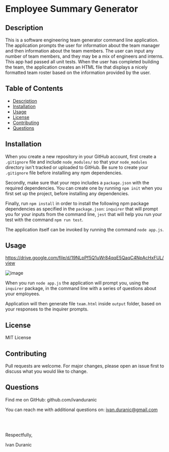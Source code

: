 # Employee Summary Generator

## Description

This is a software engineering team generator command line application. The application prompts the user for information about the team manager and then information about the team members. The user can input any number of team members, and they may be a mix of engineers and interns. This app had passed all unit tests. When the user has completed building the team, the application creates an HTML file that displays a nicely formatted team roster based on the information provided by the user.

## Table of Contents
- [Description](#description)
- [Installation](#installation)
- [Usage](#usage)
- [License](#license)
- [Contributing](#contributing)
- [Questions](#questions)

## Installation

When you create a new repository in your GitHub account, first create a `.gitignore` file and include `node_modules/` so that your `node_modules` directory isn't tracked or uploaded to GitHub. Be sure to create your `.gitignore` file before installing any npm dependencies.

Secondly, make sure that your repo includes a `package.json` with the required dependencies. You can create one by running `npm init` when you first set up the project, before installing any dependencies.

Finally, run `npm install` in order to install the following npm package dependencies as specified in the `package.json`:
`inquirer` that will prompt you for your inputs from the command line,
`jest` that will help you run your test with the command `npm run test`.

The application itself can be invoked by running the command `node app.js`.

## Usage

https://drive.google.com/file/d/19NLpPf5Q1uWr84qqE5QaqC4NpAcHxFUL/view

![image](https://user-images.githubusercontent.com/61889668/101307520-b231aa00-3815-11eb-88e5-e06e0d0b7001.png)

When you run `node app.js` the application will prompt you, using the `inquirer` package, in the command line with a series of questions about your employees.

Application will then generate file `team.html` inside `output` folder, based on your responses to the inquirer prompts. 

## License

MIT License

## Contributing

Pull requests are welcome. For major changes, please open an issue first to discuss what you would like to change.

## Questions

Find me on GitHub: github.com/ivanduranic

You can reach me with additional questions on: ivan.duranic@gmail.com

<br><br>

Respectfully,

Ivan Duranic
